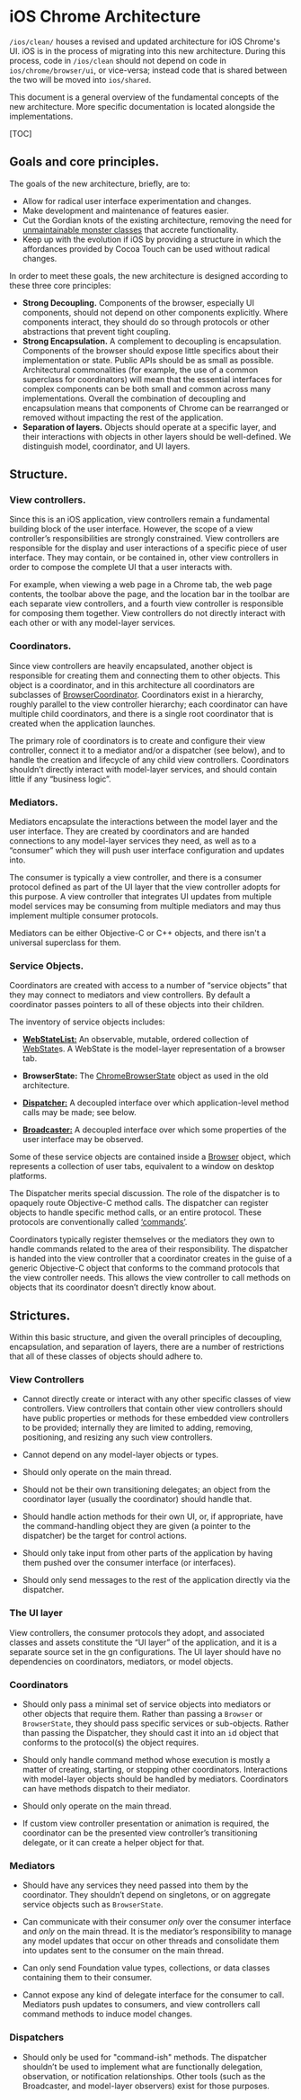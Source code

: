 # iOS Chrome Architecture

`/ios/clean/` houses a revised and updated architecture for iOS Chrome's UI. iOS
is in the process of migrating into this new architecture. During this process,
code in `/ios/clean` should not depend on code in `ios/chrome/browser/ui`, or
vice-versa; instead code that is shared between the two will be moved into
`ios/shared`.

This document is a general overview of the fundamental concepts of the new
architecture. More specific documentation is located alongside the
implementations.

[TOC]

## Goals and core principles.

The goals of the new architecture, briefly, are to:

* Allow for radical user interface experimentation and changes.
* Make development and maintenance of features easier.
* Cut the Gordian knots of the existing architecture, removing the need for
  [unmaintainable monster classes](/ios/chrome/browser/ui/BrowserViewController.mm)
  that accrete functionality.
* Keep up with the evolution if iOS by providing a structure in which the
  affordances provided by Cocoa Touch can be used without radical changes.

In order to meet these goals, the new architecture is designed according to
these three core principles:

* **Strong Decoupling.** Components of the browser, especially UI components,
  should not depend on other components explicitly. Where components interact,
  they should do so through protocols or other abstractions that prevent
  tight coupling.
* **Strong Encapsulation.** A complement to decoupling is encapsulation.
  Components of the browser should expose little specifics about their
  implementation or state. Public APIs should be as small as possible.
  Architectural commonalities (for example, the use of a common superclass for
  coordinators) will mean that the essential interfaces for complex components
  can be both small and common across many implementations. Overall the
  combination of decoupling and encapsulation means that components of
  Chrome can be rearranged or removed without impacting the rest of the
  application.
* **Separation of layers.** Objects should operate at a specific layer, and
  their interactions with objects in other layers should be well-defined. We
  distinguish model, coordinator, and UI layers.

## Structure.

### View controllers.

Since this is an iOS application, view controllers remain a fundamental building
block of the user interface. However, the scope of a view controller’s
responsibilities are strongly constrained. View controllers are responsible for
the display and user interactions of a specific piece of user interface. They
may contain, or be contained in, other view controllers in order to compose the
complete UI that a user interacts with.

For example, when viewing a web page in a Chrome tab, the web page contents, the
toolbar above the page, and the location bar in the toolbar are each separate
view controllers, and a fourth view controller is responsible for composing them
together. View controllers do not directly interact with each other or with any
model-layer services.

### Coordinators.

Since view controllers are heavily encapsulated, another object is responsible
for creating them and connecting them to other objects. This object is a
coordinator, and in this architecture all coordinators are subclasses of
[BrowserCoordinator](/ios/chrome/browser/ui/coordinators/). Coordinators
exist in a hierarchy, roughly parallel to the view controller hierarchy; each
coordinator can have multiple child coordinators, and there is a single root
coordinator that is created when the application launches.

The primary role of coordinators is to create and configure their view
controller, connect it to a mediator and/or a dispatcher (see below), and to
handle the creation and lifecycle of any child view controllers. Coordinators
shouldn’t directly interact with model-layer services, and should contain
little if any “business logic”.

### Mediators.

Mediators encapsulate the interactions between the model layer and the user
interface. They are created by coordinators and are handed connections to any
model-layer services they need, as well as to a “consumer” which they will
push user interface configuration and updates into.

The consumer is typically a view controller, and there is a consumer protocol
defined as part of the UI layer that the view controller adopts for this
purpose. A view controller that integrates UI updates from multiple model
services may be consuming from multiple mediators and may thus implement
multiple consumer protocols.

Mediators can be either Objective-C or C++ objects, and there isn't a universal
superclass for them.

### Service Objects.

Coordinators are created with access to a number of “service objects” that they
may connect to mediators and view controllers. By default a coordinator passes
pointers to all of these objects into their children.

The inventory of service objects includes:

* **[WebStateList:](/ios/chrome/browser/web_state_list/)** An observable,
  mutable, ordered collection of [WebState](/ios/public/web_state/)s. A WebState
  is the model-layer representation of a browser tab.
  
* **BrowserState:** The [ChromeBrowserState](/ios/chrome/browser/chrome_browser/state/)
  object as used in the old architecture.
  
* **[Dispatcher:](/ios/shared/chrome/browser/ui/commands/)** A decoupled
  interface over which application-level method calls may be made; see below.
  
* **[Broadcaster:](/ios/shared/chrome/browser/ui/broadcaster)** A decoupled
  interface over which some properties of the user interface may be observed.

Some of these service objects are contained inside a [Browser](/ios/shared/chrome/browser/ui/browser_list)
object, which represents a collection of user tabs, equivalent to a window on
desktop platforms.

The Dispatcher merits special discussion. The role of the dispatcher is to
opaquely route Objective-C method calls. The dispatcher can register objects to
handle specific method calls, or an entire protocol. These protocols are
conventionally called [‘commands’](/ios/clean/chrome/browser/ui/commands/).

Coordinators typically register themselves or the mediators they own to handle
commands related to the area of their responsibility. The dispatcher is handed
into the view controller that a coordinator creates in the guise of a generic
Objective-C object that conforms to the command protocols that the view
controller needs. This allows the view controller to call methods on objects
that its coordinator doesn’t directly know about.

## Strictures.

Within this basic structure, and given the overall principles of decoupling,
encapsulation, and separation of layers, there are a number of restrictions that
all of these classes of objects should adhere to.

### View Controllers

* Cannot directly create or interact with any other specific classes of view
  controllers. View controllers that contain other view controllers should have
  public properties or methods for these embedded view controllers to be
  provided; internally they are limited to adding, removing, positioning, and
  resizing any such view controllers.

* Cannot depend on any model-layer objects or types.

* Should only operate on the main thread.

* Should not be their own transitioning delegates; an object from the
  coordinator layer (usually the coordinator) should handle that.

* Should handle action methods for their own UI, or, if appropriate, have the
  command-handling object they are given (a pointer to the dispatcher) be the
  target for control actions.
 
* Should only take input from other parts of the application by having them
  pushed over the consumer interface (or interfaces).

* Should only send messages to the rest of the application directly via the
  dispatcher.

### The UI layer

View controllers, the consumer protocols they adopt, and associated classes and
assets constitute the “UI layer” of the application, and it is a separate source
set in the gn configurations. The UI layer should have no dependencies on
coordinators, mediators, or model objects.

### Coordinators

* Should only pass a minimal set of service objects into mediators or other
  objects that require them. Rather than passing a `Browser` or `BrowserState`,
  they should pass specific services or sub-objects. Rather than passing the
  Dispatcher, they should cast it into an `i`d object that conforms to the
  protocol(s) the object requires.
 
* Should only handle command method whose execution is mostly a matter of
  creating, starting, or stopping other coordinators. Interactions with
  model-layer objects should be handled by mediators. Coordinators can have
  methods dispatch to their mediator.

* Should only operate on the main thread.

* If custom view controller presentation or animation is required, the
  coordinator can be the presented view controller’s transitioning delegate, or
  it can create a helper object for that.

### Mediators

* Should have any services they need passed into them by the coordinator. They
  shouldn’t depend on singletons, or on aggregate service objects such as
  `BrowserState`.

* Can communicate with their consumer _only_ over the consumer interface and
  _only_ on the main thread. It is the mediator’s responsibility to manage any
  model updates that occur on other threads and consolidate them into updates
  sent to the consumer on the main thread.

* Can only send Foundation value types, collections, or data classes containing
  them to their consumer.
 
* Cannot expose any kind of delegate interface for the consumer to call.
  Mediators push updates to consumers, and view controllers call command methods
  to induce model changes.
  
### Dispatchers

* Should only be used for "command-ish" methods. The dispatcher shouldn’t be
  used to implement what are functionally delegation, observation, or
  notification relationships. Other tools (such as the Broadcaster, and
  model-layer observers) exist for those purposes.

